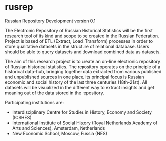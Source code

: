 rusrep
======

Russian Repository
Development version 0.1

The Electronic Repository of Russian Historical Statistics will be the first research tool of its kind and scope to be created in the Russian Federation. Project is based of ETL (Extract, Load, Transform) processes in order to store qualitative datasets in the structure of relational database. Users should be able to query datasets and download combined data as datasets.

The aim of this research project is to create an on-line electronic repository of Russian historical statistics. The repository operates on the principle of a historical data-hub, bringing together data extracted from various published and unpublished sources in one place. Its principal focus is Russian economic and social history of the last three centuries (18th-21st). All datasets will be visualized in the different way to extract insights and get meaning out of the data stored in the repository.

Participating institutions are:
- Interdisciplinary Centre for Studies in History, Economy and Society (ICSHES)
- International Institute of Social History (Royal Netherlands Academy of Arts and Sciences), Amsterdam, Netherlands
- New Economic School, Moscow, Russia (NES)

